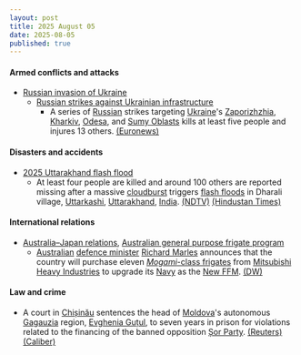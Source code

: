 ```yaml
---
layout: post
title: 2025 August 05
date: 2025-08-05
published: true
---
```



#### Armed conflicts and attacks

* [Russian invasion of Ukraine](https://en.wikipedia.org/wiki/Russian_invasion_of_Ukraine "Russian invasion of Ukraine")
  * [Russian strikes against Ukrainian infrastructure](https://en.wikipedia.org/wiki/Russian_strikes_against_Ukrainian_infrastructure_%282022%E2%80%93present%29 "Russian strikes against Ukrainian infrastructure (2022–present)")
    * A series of [Russian](https://en.wikipedia.org/wiki/Russia "Russia") strikes targeting [Ukraine](https://en.wikipedia.org/wiki/Ukraine "Ukraine")'s [Zaporizhzhia](https://en.wikipedia.org/wiki/Zaporizhzhia_Oblast "Zaporizhzhia Oblast"), [Kharkiv](https://en.wikipedia.org/wiki/Kharkiv_Oblast "Kharkiv Oblast"), [Odesa](https://en.wikipedia.org/wiki/Odesa_Oblast "Odesa Oblast"), and [Sumy Oblasts](https://en.wikipedia.org/wiki/Sumy_Oblast "Sumy Oblast") kills at least five people and injures 13 others. [(Euronews)](https://www.euronews.com/my-europe/2025/08/05/at-least-five-killed-in-intense-russian-strikes-hit-kharkiv-and-zaporizhzhia-regions)

#### Disasters and accidents

* [2025 Uttarakhand flash flood](https://en.wikipedia.org/wiki/2025_Uttarakhand_flash_flood "2025 Uttarakhand flash flood")
  * At least four people are killed and around 100 others are reported missing after a massive [cloudburst](https://en.wikipedia.org/wiki/Cloudburst "Cloudburst") triggers [flash floods](https://en.wikipedia.org/wiki/Flash_flood "Flash flood") in Dharali village, [Uttarkashi](https://en.wikipedia.org/wiki/Uttarkashi "Uttarkashi"), [Uttarakhand](https://en.wikipedia.org/wiki/Uttarakhand "Uttarakhand"), [India](https://en.wikipedia.org/wiki/India "India"). [(NDTV)](https://www.news18.com/amp/india/uttarkashi-flash-flood-sdrf-ndrf-deployed-after-cloudburst-in-dharali-many-feared-trapped-9485812.html) [(Hindustan Times)](https://www.hindustantimes.com/india-news/uttarkashi-cloudburst-live-updates-uttarakhand-flashflood-dharali-cloud-burst-rescue-harsil-missing-dead-army-101754386714845.html?id=101754413436226&utm_source=ht_site_copyURL&utm_medium=social&utm_campaign=ht_site)

#### International relations

* [Australia–Japan relations](https://en.wikipedia.org/wiki/Australia%E2%80%93Japan_relations "Australia–Japan relations"), [Australian general purpose frigate program](https://en.wikipedia.org/wiki/Australian_general_purpose_frigate_program "Australian general purpose frigate program")
  * [Australian](https://en.wikipedia.org/wiki/Australia "Australia") [defence minister](https://en.wikipedia.org/wiki/Minister_for_Defence_%28Australia%29 "Minister for Defence (Australia)") [Richard Marles](https://en.wikipedia.org/wiki/Richard_Marles "Richard Marles") announces that the country will purchase eleven [*Mogami*-class frigates](https://en.wikipedia.org/wiki/Mogami-class_frigate "Mogami-class frigate") from [Mitsubishi Heavy Industries](https://en.wikipedia.org/wiki/Mitsubishi_Heavy_Industries "Mitsubishi Heavy Industries") to upgrade its [Navy](https://en.wikipedia.org/wiki/Australian_Navy "Australian Navy") as the [New FFM](https://en.wikipedia.org/wiki/New_FFM "New FFM"). [(DW)](https://www.dw.com/en/australia-to-buy-11-advanced-warships-from-japan/a-73528732)

#### Law and crime

* A court in [Chișinău](https://en.wikipedia.org/wiki/Chi%C8%99in%C4%83u "Chișinău") sentences the head of [Moldova](https://en.wikipedia.org/wiki/Moldova "Moldova")'s autonomous [Gagauzia](https://en.wikipedia.org/wiki/Gagauzia "Gagauzia") region, [Evghenia Guțul](https://en.wikipedia.org/wiki/Evghenia_Gu%C8%9Bul "Evghenia Guțul"), to seven years in prison for violations related to the financing of the banned opposition [Șor Party](https://en.wikipedia.org/wiki/%C8%98or_Party "Șor Party"). [(Reuters)](https://www.reuters.com/world/europe/moldovan-regional-leader-jailed-aiding-russian-meddling-2025-08-05/) [(Caliber)](https://caliber.az/en/post/moldova-jails-gagauzia-governor-for-7-years)
